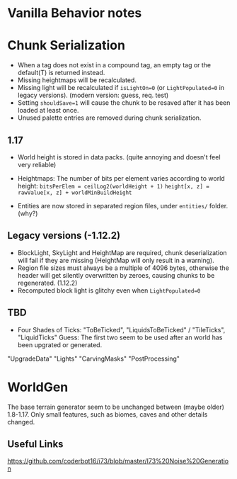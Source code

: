 # Vanilla Behavior notes

# Chunk Serialization
- When a tag does not exist in a compound tag, an empty tag or the default(T) is returned instead.
- Missing heightmaps will be recalculated.
- Missing light will be recalculated if `isLightOn=0` (or `LightPopulated=0` in legacy versions). (modern version: guess, req. test)
- Setting `shouldSave=1` will cause the chunk to be resaved after it has been loaded at least once.
- Unused palette entries are removed during chunk serialization.

## 1.17
- World height is stored in data packs. (quite annoying and doesn't feel very reliable)

- Heightmaps:
  The number of bits per element varies according to world height:
  `bitsPerElem = ceilLog2(worldHeight + 1)` 
  `height[x, z] = rawValue[x, z] + worldMinBuildHeight`

- Entities are now stored in separated region files, under `entities/` folder. (why?)


## Legacy versions (-1.12.2)
- BlockLight, SkyLight and HeightMap are required, chunk deserialization will fail if they are missing (HeightMap will only result in a warning).
- Region file sizes must always be a multiple of 4096 bytes, otherwise the header will get silently overwritten by zeroes, causing chunks to be regenerated. (1.12.2)
- Recomputed block light is glitchy even when `LightPopulated=0`

## TBD
- Four Shades of Ticks: "ToBeTicked", "LiquidsToBeTicked" / "TileTicks", "LiquidTicks"
Guess: The first two seem to be used after an world has been upgrated or generated.

"UpgradeData" "Lights" "CarvingMasks" "PostProcessing"

# WorldGen

The base terrain generator seem to be unchanged between (maybe older) 1.8-1.17. Only small features, such as biomes, caves and other details changed.


## Useful Links
https://github.com/coderbot16/i73/blob/master/I73%20Noise%20Generation